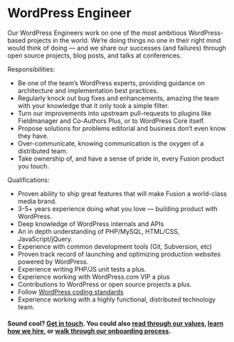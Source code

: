 # WordPress Engineer

Our WordPress Engineers work on one of the most ambitious WordPress-based projects in the world. We’re doing things no one in their right mind would think of doing — and we share our successes (and failures) through open source projects, blog posts, and talks at conferences.

Responsibilities:
- Be one of the team’s WordPress experts, providing guidance on architecture and implementation best practices.
- Regularly knock out bug fixes and enhancements, amazing the team with your knowledge that it only took a simple filter.
- Turn our improvements into upstream pull-requests to plugins like Fieldmanager and Co-Authors Plus, or to WordPress Core itself.
- Propose solutions for problems editorial and business don’t even know they have.
- Over-communicate, knowing communication is the oxygen of a distributed team.
- Take ownership of, and have a sense of pride in, every Fusion product you touch.

Qualifications:
- Proven ability to ship great features that will make Fusion a world-class media brand.
- 3-5+ years experience doing what you love — building product with WordPress.
- Deep knowledge of WordPress internals and APIs
- An in depth understanding of PHP/MySQL, HTML/CSS, JavaScript/jQuery.
- Experience with common development tools (Git, Subversion, etc)
- Proven track record of launching and optimizing production websites powered by WordPress.
- Experience writing PHP/JS unit tests a plus.
- Experience working with WordPress.com VIP a plus
- Contributions to WordPress or open source projects a plus.
- Follow [WordPress coding standards](wordpress-development/coding-standards.md) 
- Experience working with a highly functional, distributed technology team.

#### Sound cool? [Get in touch](mailto:tech-jobs@fusion.net). You could also [read through our values](https://github.com/fusioneng/tech-docs/blob/master/team-culture/values.md), [learn how we hire](https://github.com/fusioneng/tech-docs/blob/master/team-culture/how-we-hire.md), or [walk through our onboarding process](https://github.com/fusioneng/tech-docs/blob/master/team-culture/onboarding.md).
